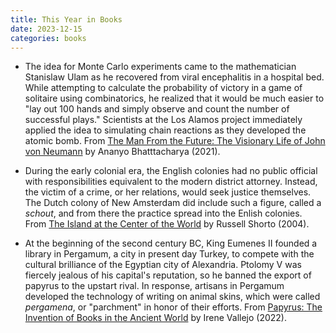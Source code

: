 ```yaml
---
title: This Year in Books
date: 2023-12-15
categories: books
---
```


* The idea for Monte Carlo experiments came to the mathematician Stanislaw Ulam as he recovered from viral encephalitis in a hospital bed. While attempting to calculate the probability of victory in a game of solitaire using combinatorics, he realized that it would be much easier to "lay out 100 hands and simply observe and count the number of successful plays." Scientists at the Los Alamos project immediately applied the idea to simulating chain reactions as they developed the atomic bomb. From [The Man From the Future: The Visionary Life of John von Neumann](https://www.amazon.com/Man-Future-Visionary-Life-Neumann/dp/1324003995) by Ananyo Bhatttacharya (2021).

* During the early colonial era, the English colonies had no public official with responsibilities equivalent to the modern district attorney. Instead, the victim of a crime, or her relations, would seek justice themselves. The Dutch colony of New Amsterdam did include such a figure, called a *schout*, and from there the practice spread into the Enlish colonies. From [The Island at the Center of the World](https://www.amazon.com/Island-Center-World-Manhattan-Forgotten/dp/1400078679) by Russell Shorto (2004).

* At the beginning of the second century BC, King Eumenes II founded a library in Pergamum, a city in present day Turkey, to compete with the cultural brilliance of the Egyptian city of Alexandria. Ptolomy V was fiercely jealous of his capital's reputation, so he banned the export of papyrus to the upstart rival. In response, artisans in Pergamum developed the technology of writing on animal skins, which were called *pergamena*, or "parchment" in honor of their efforts. From [Papyrus: The Invention of Books in the Ancient World](https://www.amazon.com/Papyrus-Invention-Books-Ancient-World/dp/0593318897) by Irene Vallejo (2022).